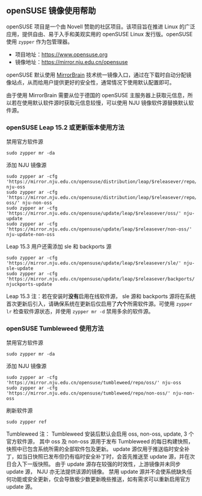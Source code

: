 
## openSUSE 镜像使用帮助

openSUSE 项目是一个由 Novell 赞助的社区项目。该项目旨在推进 Linux 的广泛应用，提供自由、易于入手和美观实用的 openSUSE Linux 发行版。openSUSE 使用 `zypper` 作为包管理器。

* 项目地址：<https://www.opensuse.org>
* 镜像地址：<https://mirror.nju.edu.cn/opensuse>

openSUSE 默认使用 [MirrorBrain](https://zh.opensuse.org/MirrorBrain) 技术统一镜像入口，通过在下载时自动分配镜像站点，从而给用户提供更好的安全性，通常情况下使用默认配置即可。

由于使用 MirrorBrain 需要从位于德国的 openSUSE 主服务器上获取元信息，所以若在使用默认软件源时获取元信息较慢，可以使用 NJU 镜像软件源替换默认软件源。

### openSUSE Leap 15.2 或更新版本使用方法

禁用官方软件源

```shell
sudo zypper mr -da
```

添加 NJU 镜像源

```shell
sudo zypper ar -cfg 'https://mirror.nju.edu.cn/opensuse/distribution/leap/$releasever/repo/oss/' nju-oss
sudo zypper ar -cfg 'https://mirror.nju.edu.cn/opensuse/distribution/leap/$releasever/repo/non-oss/' nju-non-oss
sudo zypper ar -cfg 'https://mirror.nju.edu.cn/opensuse/update/leap/$releasever/oss/' nju-update
sudo zypper ar -cfg 'https://mirror.nju.edu.cn/opensuse/update/leap/$releasever/non-oss/' nju-update-non-oss
```

Leap 15.3 用户还需添加 sle 和 backports 源

```shell
sudo zypper ar -cfg 'https://mirror.nju.edu.cn/opensuse/update/leap/$releasever/sle/' nju-sle-update
sudo zypper ar -cfg 'https://mirror.nju.edu.cn/opensuse/update/leap/$releasever/backports/' njuckports-update
```

Leap 15.3 注：若在安装时**没有**启用在线软件源， sle 源和 backports 源将在系统首次更新后引入，请确保系统在更新后仅启用了**六个**所需软件源。可使用 `zypper lr` 检查软件源状态，并使用 `zypper mr -d` 禁用多余的软件源。

### openSUSE Tumbleweed 使用方法

禁用官方软件源

```shell
sudo zypper mr -da
```

添加 NJU 镜像源

```shell
sudo zypper ar -cfg 'https://mirror.nju.edu.cn/opensuse/tumbleweed/repo/oss/' nju-oss
sudo zypper ar -cfg 'https://mirror.nju.edu.cn/opensuse/tumbleweed/repo/non-oss/' nju-non-oss
```

刷新软件源

```shell
sudo zypper ref
```

Tumbleweed 注： Tumbleweed 安装后默认会启用 oss, non-oss, update, 3 个官方软件源，
其中 oss 及 non-oss 源用于发布 Tumbleweed 的每日构建快照，快照中已包含系统所需的全部软件包及更新。
update 源仅用于推送临时安全补丁，如当日快照已发布但仍有临时安全补丁时，会首先推送至 update 源，并在次日合入下一版快照。
由于 update 源存在较强的时效性，上游镜像并未同步 update 源， NJU 亦无法提供该源的镜像。
禁用 update 源并不会使系统缺失任何功能或安全更新，仅会导致极少数更新晚些推送，如有需求可以重新启用官方 update 源。
